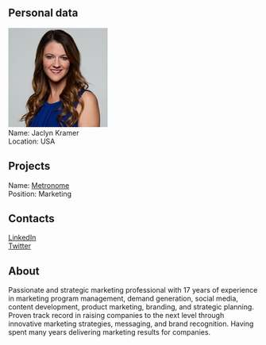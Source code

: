 ## Personal data
![jaclyn kramer photo](photo/jaclyn_kramer.jpg)  
Name:   Jaclyn Kramer  
Location: USA  
## Projects 
Name: [Metronome](../projects/metronome.md)  
Position: Marketing   
## Contacts   
[LinkedIn](https://www.linkedin.com/in/jaclyn-kramer-0ab0831/)  
[Twitter](https://twitter.com/jaclynlb)  
## About
Passionate and strategic marketing professional with 17 years of experience in marketing program management, demand generation, social media, content development, product marketing, branding, and strategic planning. Proven track record in raising companies to the next level through innovative marketing strategies, messaging, and brand recognition. Having spent many years delivering marketing results for companies. 
